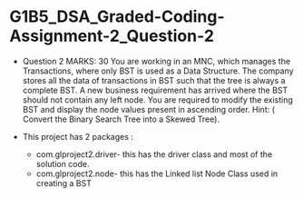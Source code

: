 # G1B5_DSA_Graded-Coding-Assignment-2_Question-2
* Question 2                                                                                                          MARKS: 30
  You are working in an MNC, which manages the Transactions, where only BST is used as a Data Structure. The company stores all the data of transactions in BST such that   the tree is always a complete BST. 
  A new business requirement has arrived where the BST should not contain any left node.
  You are required to modify the existing BST and display the node values present in ascending order.
  Hint: ( Convert the Binary Search Tree into a Skewed Tree).

* This project has 2 packages :
  * com.glproject2.driver- this has the driver class and most of the solution code.
  * com.glproject2.node- this has the Linked list Node Class used in creating a BST

